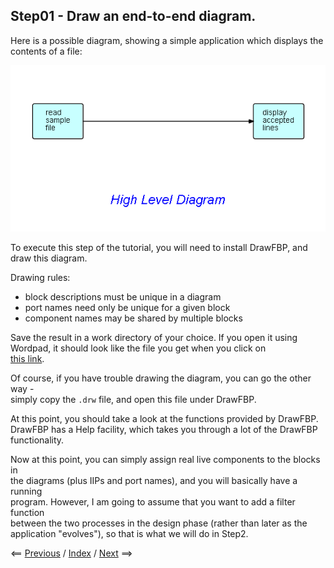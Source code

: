 
<link href="../style.css" rel="stylesheet" type="text/css">

## Step01 - Draw an end-to-end diagram. 

Here is a possible diagram, showing a simple application which displays the   
contents of a file:

![High level diagram](Step01.png)

To execute this step of the tutorial, you will need to install DrawFBP, and   
draw this diagram.

Drawing rules:

- block descriptions must be unique in a diagram
- port names need only be unique for a given block
- component names may be shared by multiple blocks

Save the result in a work directory of your choice.  If you open it using   
Wordpad, it should look like the file you get when you click on   
[this link](diagrams/Step01.drw).

Of course, if you have trouble drawing the diagram, you can go the other way -   
simply copy the `.drw` file, and open this file under DrawFBP.

At this point, you should take a look at the functions provided by DrawFBP.    
DrawFBP has a Help facility, which takes you through a lot of the DrawFBP   
functionality.

Now at this point, you can simply assign real live components to the blocks in   
the diagrams (plus IIPs and port names), and you will basically have a running   
program.  However, I am going to assume that you want to add a filter function   
between the two processes in the design phase (rather than later as the   
application "evolves"), so that is what we will do in Step2.

<span class=middle> &lt;== <a href="../Step00/">  Previous</a> / <a href="https://github.com/jpaulm/fbp-tutorial-filter-file/"> Index</a> / <a href="../Step02/"> Next</a> ==&gt;</span> 

